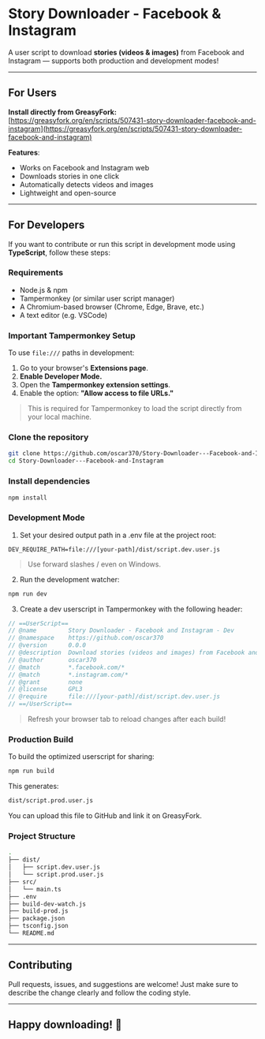 # Story Downloader - Facebook & Instagram

A user script to download **stories (videos & images)** from Facebook and Instagram — supports both production and development modes!

---

## For Users

**Install directly from GreasyFork:**  
[https://greasyfork.org/en/scripts/507431-story-downloader-facebook-and-instagram](https://greasyfork.org/en/scripts/507431-story-downloader-facebook-and-instagram)

**Features**:

- Works on Facebook and Instagram web
- Downloads stories in one click
- Automatically detects videos and images
- Lightweight and open-source

---

## For Developers

If you want to contribute or run this script in development mode using **TypeScript**, follow these steps:

### Requirements

- Node.js & npm
- Tampermonkey (or similar user script manager)
- A Chromium-based browser (Chrome, Edge, Brave, etc.)
- A text editor (e.g. VSCode)

### Important Tampermonkey Setup

To use `file:///` paths in development:

1. Go to your browser's **Extensions page**.
2. **Enable Developer Mode.**
3. Open the **Tampermonkey extension settings**.
4. Enable the option: **"Allow access to file URLs."**

> This is required for Tampermonkey to load the script directly from your local machine.


### Clone the repository
```bash
git clone https://github.com/oscar370/Story-Downloader---Facebook-and-Instagram.git
cd Story-Downloader---Facebook-and-Instagram
```

### Install dependencies

```bash
npm install
```

### Development Mode

1. Set your desired output path in a .env file at the project root:

```env
DEV_REQUIRE_PATH=file:///[your-path]/dist/script.dev.user.js
```

> Use forward slashes / even on Windows.

2. Run the development watcher:

```bash
npm run dev
```

3. Create a dev userscript in Tampermonkey with the following header:

```js
// ==UserScript==
// @name         Story Downloader - Facebook and Instagram - Dev
// @namespace    https://github.com/oscar370
// @version      0.0.0
// @description  Download stories (videos and images) from Facebook and Instagram.
// @author       oscar370
// @match        *.facebook.com/*
// @match        *.instagram.com/*
// @grant        none
// @license      GPL3
// @require      file:///[your-path]/dist/script.dev.user.js
// ==/UserScript==
```

> Refresh your browser tab to reload changes after each build!

### Production Build

To build the optimized userscript for sharing:

```bash
npm run build
```

This generates:

```bash
dist/script.prod.user.js
```

You can upload this file to GitHub and link it on GreasyFork.

### Project Structure

```bash
.
├── dist/
│   ├── script.dev.user.js
│   └── script.prod.user.js
├── src/
│   └── main.ts
├── .env
├── build-dev-watch.js
├── build-prod.js
├── package.json
├── tsconfig.json
└── README.md
```

---

## Contributing

Pull requests, issues, and suggestions are welcome!
Just make sure to describe the change clearly and follow the coding style.

---

## Happy downloading! 🎉
